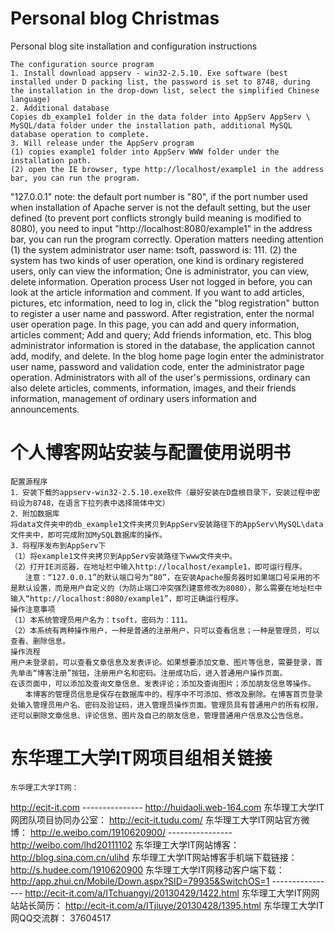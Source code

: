 Personal blog Christmas
=======================================================================================================================
Personal blog site installation and configuration instructions

    The configuration source program
    1. Install download appserv - win32-2.5.10. Exe software (best installed under D packing list, the password is set to 8748, during the installation in the drop-down list, select the simplified Chinese language)
    2. Additional database
    Copies db_example1 folder in the data folder into AppServ AppServ \ MySQL/data folder under the installation path, additional MySQL database operation to complete.
    3. Will release under the AppServ program
    (1) copies example1 folder into AppServ WWW folder under the installation path.
    (2) open the IE browser, type http://localhost/example1 in the address bar, you can run the program.
"127.0.0.1" note: the default port number is "80", if the port number used when installation of Apache server is not the default setting, but the user defined (to prevent port conflicts strongly build meaning is modified to 8080), you need to input "http://localhost:8080/example1" in the address bar, you can run the program correctly.
    Operation matters needing attention
    (1) the system administrator user name: tsoft, password is: 111.
    (2) the system has two kinds of user operation, one kind is ordinary registered users, only can view the information; One is administrator, you can view, delete information.
    Operation process
User not logged in before, you can look at the article information and comment. If you want to add articles, pictures, etc information, need to log in, click the "blog registration" button to register a user name and password. After registration, enter the normal user operation page.
In this page, you can add and query information, articles comment; Add and query; Add friends information, etc.
This blog administrator information is stored in the database, the application cannot add, modify, and delete. In the blog home page login enter the administrator user name, password and validation code, enter the administrator page operation. Administrators with all of the user's permissions, ordinary can also delete articles, comments, information, images, and their friends information, management of ordinary users information and announcements.

个人博客网站安装与配置使用说明书
=======================================================================================================================
  
    配置源程序
    1．安装下载的appserv-win32-2.5.10.exe软件（最好安装在D盘根目录下，安装过程中密码设为8748，在语言下拉列表中选择简体中文）
    2．附加数据库
    将data文件夹中的db_example1文件夹拷贝到AppServ安装路径下的AppServ\MySQL\data文件夹中，即可完成附加MySQL数据库的操作。
    3．将程序发布到AppServ下
    （1）将example1文件夹拷贝到AppServ安装路径下www文件夹中。
    （2）打开IE浏览器，在地址栏中输入http://localhost/example1，即可运行程序。
    　　注意：“127.0.0.1”的默认端口号为“80”，在安装Apache服务器时如果端口号采用的不是默认设置，而是用户自定义的（为防止端口冲突强烈建意修改为8080），那么需要在地址栏中输入“http://localhost:8080/example1”，即可正确运行程序。
    操作注意事项
    （1）本系统管理员用户名为：tsoft，密码为：111。
    （2）本系统有两种操作用户，一种是普通的注册用户，只可以查看信息；一种是管理员，可以查看、删除信息。
    操作流程
    用户未登录前，可以查看文章信息及发表评论。如果想要添加文章、图片等信息，需要登录，首先单击“博客注册”按钮，注册用户名和密码。注册成功后，进入普通用户操作页面。
    在该页面中，可以添加及查询文章信息、发表评论；添加及查询图片；添加朋友信息等操作。
    　　本博客的管理员信息是保存在数据库中的，程序中不可添加、修改及删除。在博客首页登录处输入管理员用户名、密码及验证码，进入管理员操作页面。管理员具有普通用户的所有权限，还可以删除文章信息、评论信息、图片及自己的朋友信息，管理普通用户信息及公告信息。

东华理工大学IT网项目组相关链接
==========================================================================================================================
    东华理工大学IT网：
http://ecit-it.com
        ---------------
http://huidaoli.web-164.com
    东华理工大学IT网团队项目协同办公室：
http://ecit-it.tudu.com/
    东华理工大学IT网站官方微博：
http://e.weibo.com/1910620900/ 
         ----------------
http://weibo.com/lhd20111102
    东华理工大学IT网站博客：
http://blog.sina.com.cn/ulihd
    东华理工大学IT网站博客手机端下载链接：
http://s.hudee.com/1910620900
    东华理工大学IT网移动客户端下载：
http://app.zhui.cn/Mobile/Down.aspx?SID=79935&SwitchOS=1
          ----------------
http://ecit-it.com/a/ITchuangyi/20130429/1422.html
    东华理工大学IT网网站站长简历：
http://ecit-it.com/a/ITjiuye/20130428/1395.html
    东华理工大学IT网QQ交流群：
                             37604517
